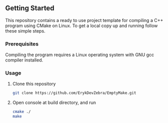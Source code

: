 <!-- GETTING STARTED -->
## Getting Started
This repository contains a ready to use project template for compiling a C++ program using CMake on Linux.
To get a local copy up and running follow these simple steps.

### Prerequisites
Compiling the program requires a Linux operating system with GNU gcc compiler installed. 

### Usage
1. Clone this repository
   ```sh
   git clone https://github.com/ErykDevZebra/EmptyMake.git
   ```
2. Open console at build directory, and run
   ```sh
   cmake ./
   make
   ```
